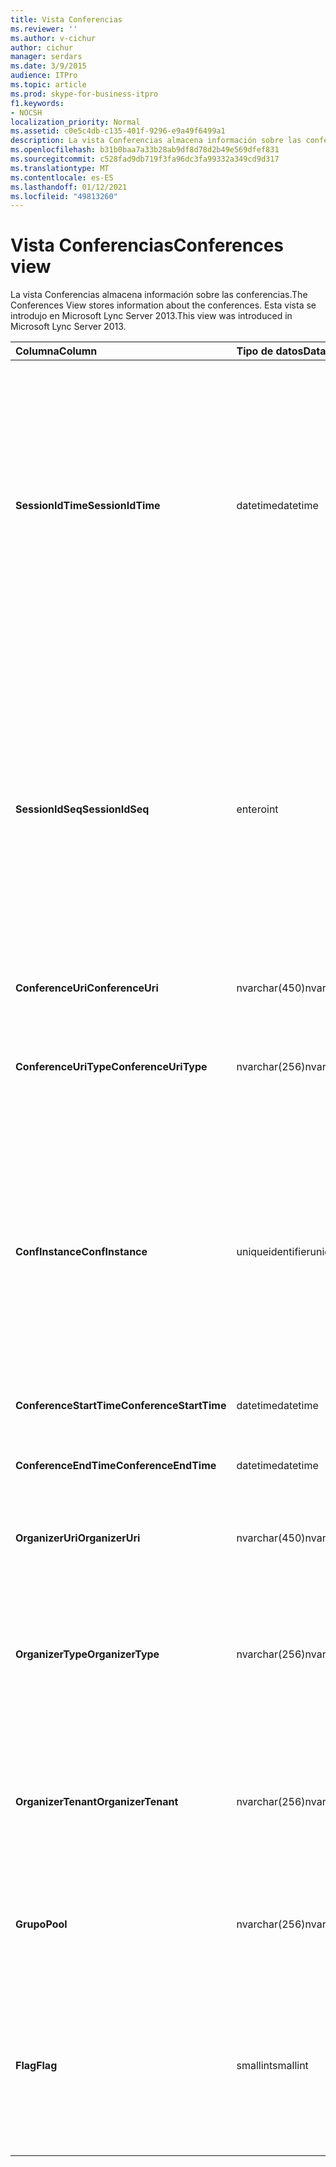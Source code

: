 ```yaml
---
title: Vista Conferencias
ms.reviewer: ''
ms.author: v-cichur
author: cichur
manager: serdars
ms.date: 3/9/2015
audience: ITPro
ms.topic: article
ms.prod: skype-for-business-itpro
f1.keywords:
- NOCSH
localization_priority: Normal
ms.assetid: c0e5c4db-c135-401f-9296-e9a49f6499a1
description: La vista Conferencias almacena información sobre las conferencias. Esta vista se introdujo en Microsoft Lync Server 2013.
ms.openlocfilehash: b31b0baa7a33b28ab9df8d78d2b49e569dfef831
ms.sourcegitcommit: c528fad9db719f3fa96dc3fa99332a349cd9d317
ms.translationtype: MT
ms.contentlocale: es-ES
ms.lasthandoff: 01/12/2021
ms.locfileid: "49813260"
---
```

# <a name="conferences-view"></a><span data-ttu-id="69e25-104">Vista Conferencias</span><span class="sxs-lookup"><span data-stu-id="69e25-104">Conferences view</span></span>
 
<span data-ttu-id="69e25-105">La vista Conferencias almacena información sobre las conferencias.</span><span class="sxs-lookup"><span data-stu-id="69e25-105">The Conferences View stores information about the conferences.</span></span> <span data-ttu-id="69e25-106">Esta vista se introdujo en Microsoft Lync Server 2013.</span><span class="sxs-lookup"><span data-stu-id="69e25-106">This view was introduced in Microsoft Lync Server 2013.</span></span>
  
|<span data-ttu-id="69e25-107">**Columna**</span><span class="sxs-lookup"><span data-stu-id="69e25-107">**Column**</span></span>|<span data-ttu-id="69e25-108">**Tipo de datos**</span><span class="sxs-lookup"><span data-stu-id="69e25-108">**Data Type**</span></span>|<span data-ttu-id="69e25-109">**Detalles**</span><span class="sxs-lookup"><span data-stu-id="69e25-109">**Details**</span></span>|
|:-----|:-----|:-----|
|<span data-ttu-id="69e25-110">**SessionIdTime**</span><span class="sxs-lookup"><span data-stu-id="69e25-110">**SessionIdTime**</span></span> <br/> |<span data-ttu-id="69e25-111">datetime</span><span class="sxs-lookup"><span data-stu-id="69e25-111">datetime</span></span>  <br/> |<span data-ttu-id="69e25-112">Hora de la solicitud de sesión.</span><span class="sxs-lookup"><span data-stu-id="69e25-112">Time of session request.</span></span> <span data-ttu-id="69e25-113">Se usa de forma conjunta con SessionIdSeq para identificar de forma exclusiva una sesión.</span><span class="sxs-lookup"><span data-stu-id="69e25-113">Used in conjunction with SessionIdSeq to uniquely identify a session.</span></span> <span data-ttu-id="69e25-114">Consulte la [tabla Cuadros de diálogo en Skype Empresarial Server 2015](dialogs.md) para obtener más información.</span><span class="sxs-lookup"><span data-stu-id="69e25-114">See the [Dialogs table in Skype for Business Server 2015](dialogs.md) for more information.</span></span> <br/> |
|<span data-ttu-id="69e25-115">**SessionIdSeq**</span><span class="sxs-lookup"><span data-stu-id="69e25-115">**SessionIdSeq**</span></span> <br/> |<span data-ttu-id="69e25-116">entero</span><span class="sxs-lookup"><span data-stu-id="69e25-116">int</span></span>  <br/> |<span data-ttu-id="69e25-117">Número de identificador para identificar la sesión.</span><span class="sxs-lookup"><span data-stu-id="69e25-117">ID number to identify the session.</span></span> <span data-ttu-id="69e25-118">Se usa de forma conjunta con SessionIdTime para identificar de forma exclusiva una sesión.</span><span class="sxs-lookup"><span data-stu-id="69e25-118">Used in conjunction with SessionIdTime to uniquely identify a session.</span></span> <span data-ttu-id="69e25-119">Consulte la [tabla Cuadros de diálogo en Skype Empresarial Server 2015](dialogs.md) para obtener más información.</span><span class="sxs-lookup"><span data-stu-id="69e25-119">See the [Dialogs table in Skype for Business Server 2015](dialogs.md) for more information.</span></span> <br/> |
|<span data-ttu-id="69e25-120">**ConferenceUri**</span><span class="sxs-lookup"><span data-stu-id="69e25-120">**ConferenceUri**</span></span> <br/> |<span data-ttu-id="69e25-121">nvarchar(450)</span><span class="sxs-lookup"><span data-stu-id="69e25-121">nvarchar(450)</span></span>  <br/> |<span data-ttu-id="69e25-122">URI de la conferencia.</span><span class="sxs-lookup"><span data-stu-id="69e25-122">URI for the conference.</span></span>  <br/> |
|<span data-ttu-id="69e25-123">**ConferenceUriType**</span><span class="sxs-lookup"><span data-stu-id="69e25-123">**ConferenceUriType**</span></span> <br/> |<span data-ttu-id="69e25-124">nvarchar(256)</span><span class="sxs-lookup"><span data-stu-id="69e25-124">nvarchar(256)</span></span>  <br/> |<span data-ttu-id="69e25-125">Tipo del URI de la conferencia.</span><span class="sxs-lookup"><span data-stu-id="69e25-125">Type of the conference URI.</span></span> <span data-ttu-id="69e25-126">Vea la [tabla UriTypes](uritypes.md) para obtener más información.</span><span class="sxs-lookup"><span data-stu-id="69e25-126">See the [UriTypes table](uritypes.md) for more information.</span></span> <br/> |
|<span data-ttu-id="69e25-127">**ConfInstance**</span><span class="sxs-lookup"><span data-stu-id="69e25-127">**ConfInstance**</span></span> <br/> |<span data-ttu-id="69e25-128">uniqueidentifier</span><span class="sxs-lookup"><span data-stu-id="69e25-128">uniqueidentifier</span></span>  <br/> |<span data-ttu-id="69e25-p106">Se usa en conferencias periódicas. Cada instancia de una conferencia periódica tiene el mismo ConferenceUri, pero un ConfInstance distinto.</span><span class="sxs-lookup"><span data-stu-id="69e25-p106">Used for recurring conferences. Each instance of a recurring conference has the same ConferenceUri but a different ConfInstance.</span></span>  <br/> |
|<span data-ttu-id="69e25-131">**ConferenceStartTime**</span><span class="sxs-lookup"><span data-stu-id="69e25-131">**ConferenceStartTime**</span></span> <br/> |<span data-ttu-id="69e25-132">datetime</span><span class="sxs-lookup"><span data-stu-id="69e25-132">datetime</span></span>  <br/> |<span data-ttu-id="69e25-133">Hora de inicio de la conferencia.</span><span class="sxs-lookup"><span data-stu-id="69e25-133">Starting time for the conference.</span></span>  <br/> |
|<span data-ttu-id="69e25-134">**ConferenceEndTime**</span><span class="sxs-lookup"><span data-stu-id="69e25-134">**ConferenceEndTime**</span></span> <br/> |<span data-ttu-id="69e25-135">datetime</span><span class="sxs-lookup"><span data-stu-id="69e25-135">datetime</span></span>  <br/> |<span data-ttu-id="69e25-136">Hora de finalización de la conferencia.</span><span class="sxs-lookup"><span data-stu-id="69e25-136">Ending time for the conference.</span></span>  <br/> |
|<span data-ttu-id="69e25-137">**OrganizerUri**</span><span class="sxs-lookup"><span data-stu-id="69e25-137">**OrganizerUri**</span></span> <br/> |<span data-ttu-id="69e25-138">nvarchar(450)</span><span class="sxs-lookup"><span data-stu-id="69e25-138">nvarchar(450)</span></span>  <br/> |<span data-ttu-id="69e25-139">URI del usuario que organizó la conferencia.</span><span class="sxs-lookup"><span data-stu-id="69e25-139">URI of the user who organized the conference.</span></span>  <br/> |
|<span data-ttu-id="69e25-140">**OrganizerType**</span><span class="sxs-lookup"><span data-stu-id="69e25-140">**OrganizerType**</span></span> <br/> |<span data-ttu-id="69e25-141">nvarchar(256)</span><span class="sxs-lookup"><span data-stu-id="69e25-141">nvarchar(256)</span></span>  <br/> |<span data-ttu-id="69e25-142">Tipo de URI del usuario que organizó la conferencia.</span><span class="sxs-lookup"><span data-stu-id="69e25-142">Type of URI of the user who organized the conference.</span></span> <span data-ttu-id="69e25-143">Vea la [tabla UriTypes](uritypes.md) para obtener más información.</span><span class="sxs-lookup"><span data-stu-id="69e25-143">See the [UriTypes table](uritypes.md) for more information.</span></span> <br/> |
|<span data-ttu-id="69e25-144">**OrganizerTenant**</span><span class="sxs-lookup"><span data-stu-id="69e25-144">**OrganizerTenant**</span></span> <br/> |<span data-ttu-id="69e25-145">nvarchar(256)</span><span class="sxs-lookup"><span data-stu-id="69e25-145">nvarchar(256)</span></span>  <br/> |<span data-ttu-id="69e25-146">Inquilino del usuario que organizó la conferencia.</span><span class="sxs-lookup"><span data-stu-id="69e25-146">Tenant of the user who organized the conference.</span></span> <span data-ttu-id="69e25-147">Vea la [tabla Inquilinos](tenants.md) para obtener más información.</span><span class="sxs-lookup"><span data-stu-id="69e25-147">See the [Tenants table](tenants.md) for more information.</span></span> <br/> |
|<span data-ttu-id="69e25-148">**Grupo**</span><span class="sxs-lookup"><span data-stu-id="69e25-148">**Pool**</span></span> <br/> |<span data-ttu-id="69e25-149">nvarchar(256)</span><span class="sxs-lookup"><span data-stu-id="69e25-149">nvarchar(256)</span></span>  <br/> |<span data-ttu-id="69e25-150">Nombre de dominio completo del grupo que hospedó la conferencia.</span><span class="sxs-lookup"><span data-stu-id="69e25-150">Fully qualified domain name of the pool that hosted the conference.</span></span>  <br/> |
|<span data-ttu-id="69e25-151">**Flag**</span><span class="sxs-lookup"><span data-stu-id="69e25-151">**Flag**</span></span> <br/> |<span data-ttu-id="69e25-152">smallint</span><span class="sxs-lookup"><span data-stu-id="69e25-152">smallint</span></span>  <br/> |<span data-ttu-id="69e25-p109">Máscara de bits que contiene atributos de la conferencia. Los valores posibles son:</span><span class="sxs-lookup"><span data-stu-id="69e25-p109">Bit mask that contains Conference Attributes. Possible values are:</span></span>  <br/> <span data-ttu-id="69e25-155">0X01 - Transacción sintética</span><span class="sxs-lookup"><span data-stu-id="69e25-155">0X01 - Synthetic Transaction</span></span>  <br/> |
   

